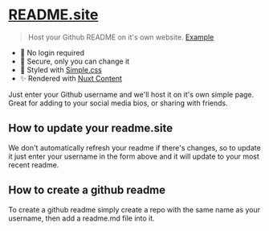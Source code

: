 # [README.site](https://readme.site)

> Host your Github README on it's own website. [Example](https://readme.site/timb-103)

- 🚪 No login required
- 🔐 Secure, only you can change it
- 🎨 Styled with [Simple.css](https://simplecss.org/)
- ✨ Rendered with [Nuxt Content](https://content.nuxtjs.org/)

Just enter your Github username and we'll host it on it's own simple page. Great for adding to your social media bios, or sharing with friends.

## How to update your readme.site

We don't automatically refresh your readme if there's changes, so to update it just enter
your username in the form above and it will update to your most recent readme.

## How to create a github readme

To create a github readme simply create a repo with the same name as your username, then add
a readme.md file into it.
